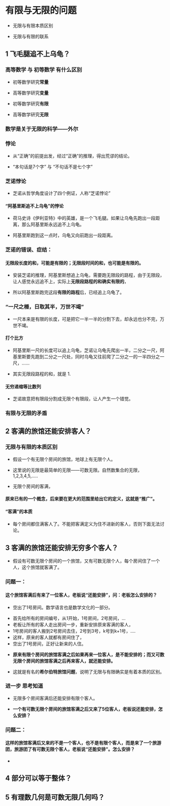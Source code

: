 # 有限与无限的问题 
>
- 无限与有限本质区别
>
- 无限与有限的联系
>
## 1 飞毛腿追不上乌龟？
>
### 高等数学 与 初等数学 有什么区别
>
- 初等数学研究**常量**
>
- 高等数学研究**变量**
>
- 初等数学研究**有限**
>
- 高等数学研究**无限**
>
### 数学是关于无限的科学——外尔
>
### 悖论
>
- 从“正确”的前提出发，经过“正确”的推理，得出荒谬的结论。
>
- “本句话是7个字” 与 “不句话不是七个字” 
>
### 芝诺悖论
>
- 芝诺从哲学角度设计了四个例证，人称“芝诺悖论”
>
#### “阿基里斯追不上乌龟”的悖论
>
- 荷马史诗《伊利亚特》中的英雄，是一个飞毛腿。如果让乌龟先跑出一段距离，那么阿基里斯永远追不上乌龟。
>
- 阿基里斯跑到这一点时，乌龟又向前跑出一段距离。
>
### 芝诺的错误、症结：
>
#### 无限段长度的和，可能是有限的；无限段时间的和，也可能是有限的。
>
- 安装芝诺的推理，阿基里斯想追上乌龟，需要跑无限段的路程，由于无限段，让人感觉永远追不上，实际上**无限段路程的和确实有限的**，
>
- 所以阿基里斯跑完这段**有限的路程**后，已经追上乌龟了。
>
### “一尺之棰，日取其半，万世不竭”
>
- 一尺本来是有限的长度，可是把它一半一半的分割下去，却永远也分不完，万世不竭。
>
#### 打个比方
>
- 阿基里斯一尺的长度可以追上乌龟，芝诺让乌龟先爬出一半，二分之一尺，阿基里斯要先跑到二分之一尺处，同时乌龟又往前爬了二分之一的一半四分之一尺，......
>
- 其实无限段路程的和，就是 1.
>
#### 无穷递缩等比数列
>
- 芝诺故意把有限段分割成无限个有限段，让人产生一个错觉。
>
### 有限与无限的矛盾
>
## 2 客满的旅馆还能安排客人？
>
### 无限与有限的本质区别
>
- 假设一个有无限个房间的旅馆，地球上有无限个人。
>
- 这里说的无限是最简单的无限——可数无限。自然数集合的无限，1,2,3,4,5,.....
>
- 无限个房间的客满，
>
#### 原来已有的一个概念，后来要在更大的范围里给出它的定义，这就是“推广”。
>
#### “客满”的本质
>
- 每个房间都住满客人了。不能把客满定义为住不进新的客人，否则下面无法讨论。
>
## 3 客满的旅馆还能安排无穷多个客人？
>
- 假设有可数无限个房间的一个旅馆，又有可数无限个人，每个房间住了一个人，这个旅馆就客满了。
>
### 问题一：
>
#### 这个旅馆客满后有来了一位客人，老板说“还能安排”，问：老板怎么安排的？
>
- 空出了1号房间。数学语言也是数学文化的一部分。
>
- 首先给所有的房间编号，从1开始，1号房间，2号房间，...
- 老板让所有的客人走出房间一步，重新安排原来客满的客人，
- 1号房间的客人搬到2号房间去住，2号到3号，k号到k+1号，....
- 这样，原来的客人就都有房间住了，
- 空出了1号房间，正好让新来的人住。
>
- **原来有限个房间的旅馆客满之后如果再来一位客人，是不能安排的；而又可数无限个房间的旅馆客满之后再来客人，就还能安排。**
>
- 这就是有名的**希尔伯特旅馆问题**，说明了无限与有限确实是有着本质的区别。
>
### 进一步 思考知道
>
- 无限多个房间客满后还能安排有限个客人。
>
- **一个有可数无限个房间的旅馆客满之后又来了5位客人，老板说还能安排，怎么安排？**
>
### 问题二：
>
#### 这样的旅馆客满后又来的不是一个客人，也不是有限个客人，而是来了一个旅游团，旅游团了有可数无限个客人，老板说“还能安排”。怎么安排？
>
- 
## 4 部分可以等于整体？
>
## 5 有理数几何是可数无限几何吗？
>
 
